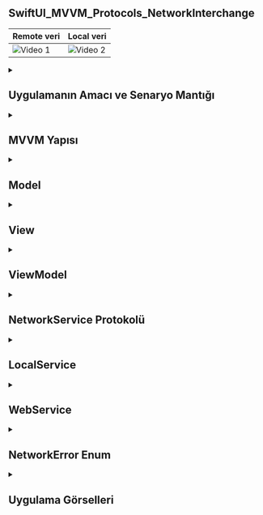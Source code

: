 ## SwiftUI_MVVM_Protocols_NetworkInterchange
| Remote veri | Local veri |
|---------|---------|
| ![Video 1](https://github.com/user-attachments/assets/c9593863-4573-4e64-bd06-efb8213ab224) | ![Video 2](https://github.com/user-attachments/assets/c9eafca0-f5e4-4cce-a7e9-ed039ac0e883) |


 <details>
    <summary><h2>Uygulamanın Amacı ve Senaryo Mantığı</h2></summary>
    Proje Amacı
   Bu uygulama, iki farklı veri kaynağından (local JSON dosyası ve canlı web servisi) veri çekmek için yapılandırılmıştır. Amaç, arka uç (backend) tarafında yapılan değişiklikleri hızlıca test edebilmek ve veri akışını bir satırla değiştirebilmek. Geliştirilen senaryoya göre, arka uç geliştiren kişiyle iletişim kurarak, uygulama içinde yapılan JSON verisi değişikliklerini hızlıca görebilmek hedeflenmiştir. Bu nedenle, LocalService ve WebService sınıfları farklı veri çekme yöntemlerini implement eder, ancak ana yapı değişmeden kalır. Bu senaryoda, uygulama sadece hangi veri kaynağından veri çekeceğini belirler ve bu kaynak, kolayca değiştirilebilir.
  </details>  


  <details>
    <summary><h2>MVVM Yapısı</h2></summary>
     MVVM (Model-View-ViewModel) yapısı, uygulamanın veri ile ilgili iş mantığının View ve Model arasında temiz bir ayrım yaparak yönetilmesine olanak tanır. Bu yapı, uygulamanın daha kolay yönetilmesini, test edilmesini ve bakımının yapılmasını sağlar.
     - Model
     - View
     - Viewmodel
  </details> 

  <details>
    <summary><h2>Model</h2></summary>
    User, kullanıcıya ait tüm bilgileri içeren ana modeldir.
    Address, kullanıcı adresinin detaylarını tanımlar.
    Geo, adresin coğrafi koordinatlarını tutar.
    Company, kullanıcının çalıştığı şirket hakkında bilgiler içerir..
    
    ```
    struct User: Codable {
    let id: Int
    let name: String
    let username: String
    let email: String
    let address: Address
    let phone: String
    let website: String
    let company: Company
    }

    struct Address: Codable {
    let street: String
    let suite: String
    let city: String
    let zipcode: String
    let geo: Geo
    }

    struct Geo: Codable {
    let lat: String
    let lng: String
    }

    struct Company: Codable {
    let name: String
    let catchPhrase: String
    let bs: String
    }
    ```
  </details> 


  <details>
    <summary><h2>View</h2></summary>
   MainView: Bu View, UserListViewModel'i gözlemler ve kullanıcı bilgilerini bir liste olarak gösterir.
   @ObservedObject: userListViewModel değiştiğinde UI'yi günceller.
    
    ```
    struct MainView: View {
    @ObservedObject var userListViewModel: UserListViewModel
    
    init() {
        self.userListViewModel = UserListViewModel(service: LocalService())
    }
    
    var body: some View {
        List(userListViewModel.userList, id: \.id) { user in
            VStack {
                Text(user.name).font(.title3).foregroundStyle(.blue).frame(maxWidth:.infinity , alignment: .leading)
                Text(user.username).font(.title3).foregroundStyle(.black).frame(maxWidth:.infinity , alignment: .leading)
                Text(user.email).font(.title3).foregroundStyle(.red).frame(maxWidth:.infinity , alignment: .leading)
            }
        }
        .task {
            await userListViewModel.downloadUsers()
        }
    }
    }

    #Preview {
    MainView()
    }
    ```
  </details> 


  <details>
    <summary><h2>ViewModel</h2></summary>
  UserListViewModel: Bu sınıf, NetworkService protokolüne uyan bir servis (hem local hem de web servisleri) kullanarak veriyi indirir. İndirilen kullanıcıları UserViewModel'a dönüştürür ve UI'ya sunar.
  UserViewModel: Bir kullanıcıyı temsil eder, ancak bu sınıf sadece UI için gerekli olan verilere sahiptir (ad, kullanıcı adı, e-posta gibi).
    
    ```
    class UserListViewModel: ObservableObject {
    @Published var userList = [UserViewModel]()
    
    private var service: NetworkService
    
    init(service: NetworkService) {
        self.service = service
    }
    
    func downloadUsers() async {
        var resource = ""
        
        if service.typ == "Webservice" {
            resource = Constants.Urls.userExtension
        } else {
            resource = Constants.Paths.baseUrl
        }
        
        do {
            let users = try await service.download(resource)
            DispatchQueue.main.async {
                self.userList = users.map(UserViewModel.init)
            }
        } catch {
            // Hata işleme
        }
    }
    }

    struct UserViewModel {
    let user: User
    
    var id: Int {
        user.id
    }
    
    var name: String {
        user.name
    }
    
    var username: String {
        user.username
    }
    
    var email: String {
        user.email
    }
    }


    ```
  </details> 

  

  
  <details>
    <summary><h2>NetworkService Protokolü</h2></summary>
   NetworkService protokolü, veri indirmek için gerekli olan metodu tanımlar. Hem LocalService hem de WebService, bu protokole uyarak kendi veri çekme yöntemlerini uygular.
    
    ```
    protocol NetworkService {
    func download(_ resource: String) async throws -> [User]
    var typ : String { get }
    }
    ```
  </details> 

  <details>
    <summary><h2>LocalService</h2></summary>
   typ: Bu özellik, sınıfın türünü belirtir. Burada "Localservice" olarak belirlenmiş, yani bu sınıf yerel veri kaynağından veri çekiyor.
   download fonksiyonu: Bu metod, parametre olarak bir resource (kaynak) alır. Bu kaynak, uygulama içindeki bir JSON dosyasının adı olmalıdır. Bundle.main.path(forResource:ofType:) fonksiyonu, uygulama içindeki JSON dosyasının tam yolunu bulur.
   JSON verisi, Data(contentsOf:) ile okunur.
   JSONDecoder().decode([User].self, from: data) ile JSON verisi, [User] türüne dönüştürülür.
   Eğer JSON dosyası bulunamazsa, fatalError("Resource not found") çağrılır ve uygulama çökertilir
    
    ```
    class LocalService: NetworkService {
    var typ: String = "Localservice"
    
    func download(_ resource: String) async throws -> [User] {
        // Uygulama içindeki JSON dosyasının yolunu alır
        guard let path = Bundle.main.path(forResource: resource, ofType: "json") else { 
            fatalError("Resource not found") 
        }
        
        // JSON dosyasını oku ve veri nesnesine çevir
        let data = try Data(contentsOf: URL(filePath: path))
        
        // JSON verisini [User] tipine dönüştür
        return try JSONDecoder().decode([User].self, from: data)
    }
    }




    ```
  </details> 

  <details>
    <summary><h2>WebService</h2></summary>
   typ: Bu özellik, sınıfın türünü belirtir. Burada "Webservice" olarak belirlenmiş, yani bu sınıf web servisinden veri çekiyor.
   download fonksiyonu: Bu metod, parametre olarak bir resource (kaynak) alır ve bunun bir URL olduğunu varsayar.
   URL Oluşturulması: URL(string: resource) ile URL oluşturulmaya çalışılır. Eğer geçersizse, NetworkError.invalidUrl hatası fırlatılır.
   Veri Çekme: URLSession.shared.data(from: url) ile web servisten veri çekilir.
   Yanıt Kontrolü: Yanıtın geçerli bir HTTP yanıtı olup olduğu kontrol edilir. Eğer yanıtın HTTP status code'u 200 (OK) değilse, NetworkError.invalidServerResponse hatası fırlatılır.
   Veri Dönüşümü: JSON verisi, JSONDecoder().decode([User].self, from: data) ile [User] türüne dönüştürülür.
    
    ```
    class WebService: NetworkService {
    var typ: String = "Webservice"
    
    func download(_ resource: String) async throws -> [User] {
        // URL'yi oluştur ve geçerli olup olmadığını kontrol et
        guard let url = URL(string: resource) else { throw NetworkError.invalidUrl }
        
        // Web servisten veri çek
        let (data, response) = try await URLSession.shared.data(from: url)
        
        // Geçerli bir HTTP yanıtı alındığından emin ol
        guard let httpResponse = response as? HTTPURLResponse, httpResponse.statusCode == 200 else {
            throw NetworkError.invalidServerResponse
        }
        
        // JSON verisini [User] tipine dönüştür
        return try JSONDecoder().decode([User].self, from: data)
    }
    }




    ```
  </details>

  <details>
    <summary><h2>NetworkError Enum</h2></summary>
   invalidUrl: Geçersiz bir URL adresi ile karşılaşıldığında kullanılır.
   invalidServerResponse: Sunucudan geçersiz veya hatalı bir yanıt alındığında bu hata kullanılır.
    
    ```
    enum NetworkError: Error {
    case invalidUrl
    case invalidServerResponse
    }


    ```
  </details>


<details>
    <summary><h2>Uygulama Görselleri </h2></summary>
    
    
 <table style="width: 100%;">
    <tr>
        <td style="text-align: center; width: 16.67%;">
            <h4 style="font-size: 14px;">Remote veri</h4>
            <img src="https://github.com/user-attachments/assets/b63044b7-9bd4-4c0a-a3d8-59a8d8ae9ede" style="width: 100%; height: auto;">
        </td>
        <td style="text-align: center; width: 16.67%;">
            <h4 style="font-size: 14px;">Local veri<</h4>
            <img src="https://github.com/user-attachments/assets/1e7c9de5-e45d-4d96-826e-d8d364f70609" style="width: 100%; height: auto;">
        </td>
    </tr>
</table>
  </details> 
